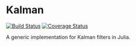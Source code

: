 # Kalman

[![Build Status](https://travis-ci.org/wkearn/Kalman.jl.svg?branch=master)](https://travis-ci.org/wkearn/Kalman.jl)
[![Coverage Status](https://coveralls.io/repos/wkearn/Kalman.jl/badge.png?branch=master)](https://coveralls.io/r/wkearn/Kalman.jl?branch=master)

A generic implementation for Kalman filters in Julia.
